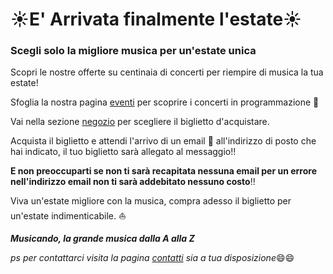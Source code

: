 #  :sunny:E' Arrivata finalmente l'estate:sunny: 

### Scegli solo la migliore musica per un'estate  unica

Scopri le nostre offerte su centinaia di concerti per riempire di musica la tua estate! 

Sfoglia la nostra pagina [eventi]() per scoprire i concerti in programmazione :musical_score:

Vai nella sezione [negozio]() per scegliere il biglietto d'acquistare.

Acquista il biglietto e attendi l'arrivo di un email :email: all'indirizzo di posto che hai indicato, il tuo biglietto sarà allegato al messaggio!!

**E non preoccuparti se non ti sarà recapitata nessuna email per un errore nell'indirizzo email non ti sarà addebitato nessuno costo**:bangbang:

Viva un'estate migliore con la musica, compra adesso il biglietto per un'estate indimenticabile. :boat:

***Musicando, la grande musica dalla A alla Z*** 

*ps per contattarci visita la pagina [contatti]() sia a tua disposizione*:smile::smile:
